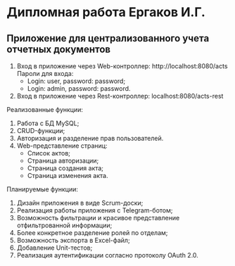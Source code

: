 # Дипломная работа Ергаков И.Г.
## Приложение для централизованного учета отчетных документов

1. Вход в приложение через Web-контроллер: http://localhost:8080/acts
Пароли для входа:
   * Login: user, password: password;
   * Login: admin, password: password.
2. Вход в приложение через Rest-контроллер: localhost:8080/acts-rest

Реализованные функции:
1. Работа с БД MySQL;
2. CRUD-функции;
3. Авторизация и разделение прав пользователей.
4. Web-представление страниц:
   * Список актов;
   * Страница авторизации;
   * Страница создания акта;
   * Страница изменения акта.

Планируемые функции:
1. Дизайн приложения в виде Scrum-доски;
2. Реализация работы приложения с Telegram-ботом;
3. Возможность фильтрации и красивое представление отфильтрованной информации;
4. Более конкретное разделение ролей по отделам;
5. Возможность экспорта в Excel-файл;
6. Добавление Unit-тестов;
7. Реализация аутентификации согласно протоколу OAuth 2.0.